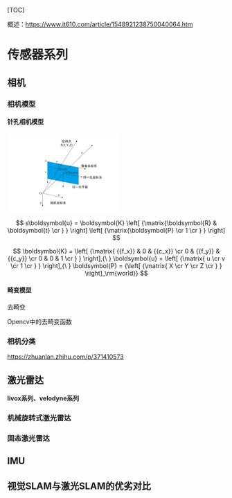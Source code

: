 [TOC]

概述：https://www.it610.com/article/1548921238750040064.htm

# 传感器系列

## 相机

### 相机模型

#### 针孔相机模型

<img src="assets/针孔相机模型.png" alt="针孔相机模型" style="zoom:25%;" />

$$
s\boldsymbol{u} = \boldsymbol{K}
\left[ {\matrix{\boldsymbol{R} & \boldsymbol{t} \cr } } \right]
\left[ {\matrix{\boldsymbol{P} \cr 1  \cr } } \right]
$$

$$
\boldsymbol{K} = \left[ {\matrix{
   {{f_x}} & 0 & {{c_x}}  \cr 
   0 & {{f_y}} & {{c_y}}  \cr 
   0 & 0 & 1  \cr 
 } } \right],{\ }
\boldsymbol{u} = \left[ {\matrix{
   u  \cr 
   v  \cr 
   1  \cr 
 } } \right],{\ }
\boldsymbol{P} = {\left[ {\matrix{
   X  \cr 
   Y  \cr 
   Z  \cr 
 } } \right]_\rm{world}}
$$

#### 畸变模型

去畸变

Opencv中的去畸变函数



### 相机分类

https://zhuanlan.zhihu.com/p/371410573

## 激光雷达

**livox系列、velodyne系列**

### 机械旋转式激光雷达

### 固态激光雷达

## IMU

## 视觉SLAM与激光SLAM的优劣对比



